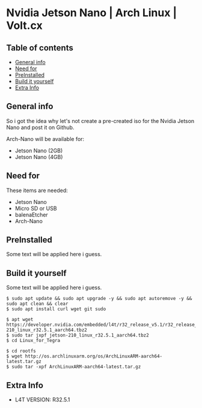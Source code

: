 # Nvidia Jetson Nano | Arch Linux | Volt.cx


## Table of contents
* [General info](#general-info)
* [Need for](#need-for)
* [PreInstalled](#preinstalled)
* [Build it yourself](#build-it-yourself)
* [Extra Info](#extra-info)

## General info
So i got the idea why let's not create a pre-created iso for the Nvidia Jetson Nano and post it on Github.



Arch-Nano will be available for:
* Jetson Nano (2GB)
* Jetson Nano (4GB)

## Need for
These items are needed:
* Jetson Nano
* Micro SD or USB
* balenaEtcher
* Arch-Nano

## PreInstalled
Some text will be applied here i guess.


## Build it yourself
Some text will be applied here i guess.

```
$ sudo apt update && sudo apt upgrade -y && sudo apt autoremove -y && sudo apt clean && clear
$ sudo apt install curl wget git sudo
```
```
$ apt wget https://developer.nvidia.com/embedded/l4t/r32_release_v5.1/r32_release_v5.1/t210/jetson-210_linux_r32.5.1_aarch64.tbz2
$ sudo tar jxpf jetson-210_linux_r32.5.1_aarch64.tbz2
$ cd Linux_for_Tegra
```
```
$ cd rootfs
$ wget http://os.archlinuxarm.org/os/ArchLinuxARM-aarch64-latest.tar.gz
$ sudo tar -xpf ArchLinuxARM-aarch64-latest.tar.gz
```

## Extra Info
* L4T VERSION: R32.5.1